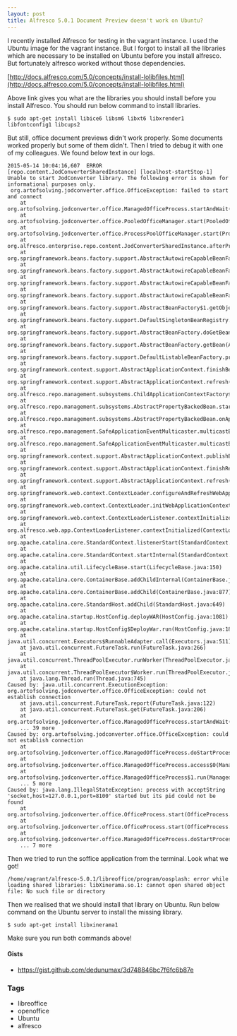 ```yaml
---
layout: post
title: Alfresco 5.0.1 Document Preview doesn't work on Ubuntu?
---
```


I recently installed Alfresco for testing in the vagrant instance. I used the Ubuntu image for the vagrant instance. But I forgot to install all the libraries which are necessary to be installed on Ubuntu before you install alfresco. But fortunately alfresco worked without those dependencies.

[http://docs.alfresco.com/5.0/concepts/install-lolibfiles.html](http://docs.alfresco.com/5.0/concepts/install-lolibfiles.html)

Above link gives you what are the libraries you should install before you install Alfresco. You should run below command to install libraries.

```console
$ sudo apt-get install libice6 libsm6 libxt6 libxrender1 libfontconfig1 libcups2
```
But still, office document previews didn't work properly. Some documents worked properly but some of them didn't. Then I tried to debug it with one of my colleagues. We found below text in our logs.

```console
2015-05-14 10:04:16,607  ERROR [repo.content.JodConverterSharedInstance] [localhost-startStop-1] Unable to start JodConverter library. The following error is shown for informational purposes only.
 org.artofsolving.jodconverter.office.OfficeException: failed to start and connect
	at org.artofsolving.jodconverter.office.ManagedOfficeProcess.startAndWait(ManagedOfficeProcess.java:68)
	at org.artofsolving.jodconverter.office.PooledOfficeManager.start(PooledOfficeManager.java:101)
	at org.artofsolving.jodconverter.office.ProcessPoolOfficeManager.start(ProcessPoolOfficeManager.java:66)
	at org.alfresco.enterprise.repo.content.JodConverterSharedInstance.afterPropertiesSet(JodConverterSharedInstance.java:239)
	at org.springframework.beans.factory.support.AbstractAutowireCapableBeanFactory.invokeInitMethods(AbstractAutowireCapableBeanFactory.java:1572)
	at org.springframework.beans.factory.support.AbstractAutowireCapableBeanFactory.initializeBean(AbstractAutowireCapableBeanFactory.java:1510)
	at org.springframework.beans.factory.support.AbstractAutowireCapableBeanFactory.doCreateBean(AbstractAutowireCapableBeanFactory.java:521)
	at org.springframework.beans.factory.support.AbstractAutowireCapableBeanFactory.createBean(AbstractAutowireCapableBeanFactory.java:458)
	at org.springframework.beans.factory.support.AbstractBeanFactory$1.getObject(AbstractBeanFactory.java:293)
	at org.springframework.beans.factory.support.DefaultSingletonBeanRegistry.getSingleton(DefaultSingletonBeanRegistry.java:223)
	at org.springframework.beans.factory.support.AbstractBeanFactory.doGetBean(AbstractBeanFactory.java:290)
	at org.springframework.beans.factory.support.AbstractBeanFactory.getBean(AbstractBeanFactory.java:191)
	at org.springframework.beans.factory.support.DefaultListableBeanFactory.preInstantiateSingletons(DefaultListableBeanFactory.java:633)
	at org.springframework.context.support.AbstractApplicationContext.finishBeanFactoryInitialization(AbstractApplicationContext.java:932)
	at org.springframework.context.support.AbstractApplicationContext.refresh(AbstractApplicationContext.java:479)
	at org.alfresco.repo.management.subsystems.ChildApplicationContextFactory$ApplicationContextState.start(ChildApplicationContextFactory.java:809)
	at org.alfresco.repo.management.subsystems.AbstractPropertyBackedBean.start(AbstractPropertyBackedBean.java:1018)
	at org.alfresco.repo.management.subsystems.AbstractPropertyBackedBean.onApplicationEvent(AbstractPropertyBackedBean.java:557)
	at org.alfresco.repo.management.SafeApplicationEventMulticaster.multicastEventInternal(SafeApplicationEventMulticaster.java:209)
	at org.alfresco.repo.management.SafeApplicationEventMulticaster.multicastEvent(SafeApplicationEventMulticaster.java:180)
	at org.springframework.context.support.AbstractApplicationContext.publishEvent(AbstractApplicationContext.java:334)
	at org.springframework.context.support.AbstractApplicationContext.finishRefresh(AbstractApplicationContext.java:948)
	at org.springframework.context.support.AbstractApplicationContext.refresh(AbstractApplicationContext.java:482)
	at org.springframework.web.context.ContextLoader.configureAndRefreshWebApplicationContext(ContextLoader.java:410)
	at org.springframework.web.context.ContextLoader.initWebApplicationContext(ContextLoader.java:306)
	at org.springframework.web.context.ContextLoaderListener.contextInitialized(ContextLoaderListener.java:112)
	at org.alfresco.web.app.ContextLoaderListener.contextInitialized(ContextLoaderListener.java:63)
	at org.apache.catalina.core.StandardContext.listenerStart(StandardContext.java:5016)
	at org.apache.catalina.core.StandardContext.startInternal(StandardContext.java:5524)
	at org.apache.catalina.util.LifecycleBase.start(LifecycleBase.java:150)
	at org.apache.catalina.core.ContainerBase.addChildInternal(ContainerBase.java:901)
	at org.apache.catalina.core.ContainerBase.addChild(ContainerBase.java:877)
	at org.apache.catalina.core.StandardHost.addChild(StandardHost.java:649)
	at org.apache.catalina.startup.HostConfig.deployWAR(HostConfig.java:1081)
	at org.apache.catalina.startup.HostConfig$DeployWar.run(HostConfig.java:1877)
	at java.util.concurrent.Executors$RunnableAdapter.call(Executors.java:511)
	at java.util.concurrent.FutureTask.run(FutureTask.java:266)
	at java.util.concurrent.ThreadPoolExecutor.runWorker(ThreadPoolExecutor.java:1142)
	at java.util.concurrent.ThreadPoolExecutor$Worker.run(ThreadPoolExecutor.java:617)
	at java.lang.Thread.run(Thread.java:745)
Caused by: java.util.concurrent.ExecutionException: org.artofsolving.jodconverter.office.OfficeException: could not establish connection
	at java.util.concurrent.FutureTask.report(FutureTask.java:122)
	at java.util.concurrent.FutureTask.get(FutureTask.java:206)
	at org.artofsolving.jodconverter.office.ManagedOfficeProcess.startAndWait(ManagedOfficeProcess.java:66)
	... 39 more
Caused by: org.artofsolving.jodconverter.office.OfficeException: could not establish connection
	at org.artofsolving.jodconverter.office.ManagedOfficeProcess.doStartProcessAndConnect(ManagedOfficeProcess.java:147)
	at org.artofsolving.jodconverter.office.ManagedOfficeProcess.access$0(ManagedOfficeProcess.java:122)
	at org.artofsolving.jodconverter.office.ManagedOfficeProcess$1.run(ManagedOfficeProcess.java:62)
	... 5 more
Caused by: java.lang.IllegalStateException: process with acceptString 'socket,host=127.0.0.1,port=8100' started but its pid could not be found
	at org.artofsolving.jodconverter.office.OfficeProcess.start(OfficeProcess.java:137)
	at org.artofsolving.jodconverter.office.OfficeProcess.start(OfficeProcess.java:67)
	at org.artofsolving.jodconverter.office.ManagedOfficeProcess.doStartProcessAndConnect(ManagedOfficeProcess.java:124)
	... 7 more
```

Then we tried to run the soffice application from the terminal. Look what we got!

```
/home/vagrant/alfresco-5.0.1/libreoffice/program/oosplash: error while loading shared libraries: libXinerama.so.1: cannot open shared object file: No such file or directory
```

Then we realised that we should install that library on Ubuntu. Run below command on the Ubuntu server to install the missing library.

```console
$ sudo apt-get install libxinerama1
```

Make sure you run both commands above!

#### Gists

- <https://gist.github.com/dedunumax/3d748846bc7f6fc6b87e>

### Tags

- libreoffice
- openoffice
- Ubuntu
- alfresco